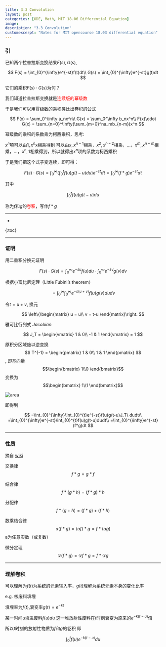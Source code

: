 ```yaml
---
title: 3.3 Convolution
layout: post
categories: [ODE, Math, MIT 18.06 Differential Equation]
image: 
description: "3.3 Convolution"
customexcerpt: "Notes for MIT opencourse 18.03 differential equation"
---
```


### 引

已知两个拉普拉斯变换结果$F(s),G(s)$,

$$
F(s) = \int_{0}^{\infty}e^{-st}f(t)dt\\
G(s) = \int_{0}^{\infty}e^{-st}g(t)dt
$$

它们的乘积$F(s)\cdot G(s)$为何？

我们知道拉普拉斯变换就是<font color = red>连续版的幂级数</font>

于是我们可以用幂级数的乘积类比出卷积的公式

$$
F(x) = \sum_0^\infty a_nx^n\\
G(x) = \sum_0^\infty b_nx^n\\
F(x)\cdot G(x) = \sum_{n=0}^\infty(\sum_{m=0}^na_mb_{n-m})x^n
$$

幂级数的乘积的系数乘为柯西乘积，思考:

$x^n$项可以由$1,x^n$x相乘得到 可以由$x,x^{n-1}$相乘，$x^2,x^{n-2}$相乘，...，$x^m,x^{n-m}$相乘，...，$x^n,1$相乘得到，所以就得出$x^n$项的系数为柯西乘积

于是我们把这个式子变连续，即可得：

$$
F(s)\cdot G(s) = \int_{0}^{\infty}(\int_0^tf(u)g(t-u)du)e^{-st}dt = \int_{0}^{\infty}(f*g)e^{-st}dt
$$

其中

$$
\int_0^tf(u)g(t-u)du
$$

称为$f$和$g$的<font color = red>卷积</font>，写作$f*g$

---

* 
{:toc}

---

### 证明

用二重积分换元证明

$$
F(s)\cdot G(s) = \int_{0}^{\infty}e^{-su}f(u)du\cdot \int_{0}^{\infty}e^{-sv}g(v)dv
$$

根据小富比尼定理（$\text{Little Fubini's theorem}$）

$$
=\int_{0}^{\infty}\int_{0}^{\infty}e^{-s(u+v)}f(u)g(v)dudv
$$

令$t = u+v$, 换元

$$
\left\{\begin{matrix}
u = u\\ 
v = t-u
\end{matrix}\right.
$$

雅可比行列式 $Jacobian$

$$
J_T = \begin{vmatrix}
1 & 0\\ 
-1 & 1
\end{vmatrix} = 1
$$

原积分区域施以逆变换$$ T^{-1} = \begin{pmatrix}
1 & 0\\ 
1 & 1
\end{pmatrix} $$, 即基向量$$\begin{bmatrix}
1\\0
\end{bmatrix}$$ 变换为 $$\begin{bmatrix}
1\\1
\end{bmatrix}$$



![area](.\Convolution\area.png)

即得到

$$
=\int_{0}^{\infty}\int_{0}^{t}e^{-st}f(u)g(t-u)J_T\ dudt\\
=\int_{0}^{\infty}e^{-st}\int_{0}^{t}f(u)g(t-u)dudt\\
=\int_{0}^{\infty}e^{-st}(f*g)dt
$$

---

### 性质

摘自 [wiki](https://zh.wikipedia.org/wiki/卷积)

交换律 $$f*g = g*f$$

结合律 $$f*(g*h) = (f*g)*h$$

分配律 $$f*(g+h) = (f*g) + (f*h)$$

数乘结合律 $$a(f*g) = (af)*g = f*(ag)$$ a为任意实数（或复数）

微分定理 $$\mathcal{D}(f*g) = \mathcal{D}f*g = f*\mathcal{D}g$$

---

### 理解卷积

可以理解为$f(t)$为系统的元素输入率，$g(t)$理解为系统元素本身的变化比率

e.g. 核废料填埋

填埋率为$f(t)$,衰变率$g(t) = e^{-kt}$

某一时间$u$填进废料$f(u)du$ 这一堆放射性废料在$t$时刻衰变为原来的$e^{-k(t-u)}$倍 

所以$t$时刻的放射性物质为$f$和$g$的卷积 即

$$
\int_0^tf(u)e^{-k(t-u)}du
$$
